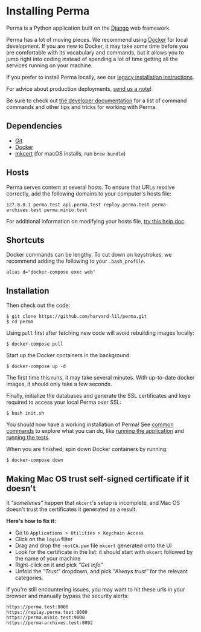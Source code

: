 Installing Perma
================

Perma is a Python application built on the [Django](https://www.djangoproject.com/)
web framework.

Perma has a lot of moving pieces. We recommend using [Docker](https://www.docker.com/what-docker) for local development. If you are new to Docker, it may take some
time before you are comfortable with its vocabulary and commands, but it allows you
to jump right into coding instead of spending a lot of time getting all the services
running on your machine.

If you prefer to install Perma locally, see our [legacy installation instructions](#manual-installation-legacy).

For advice about production deployments, [send us a note](mailto:info@perma.cc)!

Be sure to check out [the developer documentation](./developer.md)
for a list of command commands and other tips and tricks for working with Perma.


Dependencies
------------

* [Git](http://git-scm.com/downloads)
* [Docker](https://docs.docker.com/install/)
* [mkcert](https://github.com/FiloSottile/mkcert) (for macOS installs, run `brew bundle`)


Hosts
-----

Perma serves content at several hosts. To ensure that URLs resolve correctly,
add the following domains to your computer's hosts file:

    127.0.0.1 perma.test api.perma.test replay.perma.test perma-archives.test perma.minio.test

For additional information on modifying your hosts file,
[try this help doc](https://docs.rackspace.com/support/how-to/modify-your-hosts-file).


Shortcuts
---------

Docker commands can be lengthy. To cut down on keystrokes, we recommend
adding the following to your `.bash_profile`.

```
alias d="docker-compose exec web"
```


Installation
------------

Then check out the code:

    $ git clone https://github.com/harvard-lil/perma.git
    $ cd perma

Using `pull` first after fetching new code will avoid rebuilding images locally:

    $ docker-compose pull

Start up the Docker containers in the background:

    $ docker-compose up -d

The first time this runs, it may take several minutes. With up-to-date docker images,
it should only take a few seconds.

Finally, initialize the databases and generate the SSL certificates and keys required to access your local Perma over SSL:

    $ bash init.sh

You should now have a working installation of Perma! See [common commands](./developer.md#common-tasks-and-commands) to explore what you can do, like [running
the application](./developer.md#run-perma) and [running the tests](/developer.md#run-all-the-tests).

When you are finished, spin down Docker containers by running:

    $ docker-compose down

Making Mac OS trust self-signed certificate if it doesn't
---------------------------------------------------------
It _"sometimes"_ happen that `mkcert`'s setup is incomplete, and Mac OS doesn't trust the certificates it generated as a result.

**Here's how to fix it:**
- Go to `Applications > Utilities > Keychain Access`
- Click on the `login` filter
- Drag and drop the `rootCA.pem` file `mkcert` generated onto the UI
- Look for the certificate in the list: it should start with `mkcert` followed by the name of your machine
- Right-click on it and pick _"Get Info"_
- Unfold the _"Trust"_ dropdown, and pick _"Always trust"_ for the relevant categories. 

If you're still encountering issues, you may want to hit these urls in your browser and manually bypass the security alerts: 
```
https://perma.test:8000
https://replay.perma.test:8000
https://perma.minio.test:9000
https://perma-archives.test:8092
```